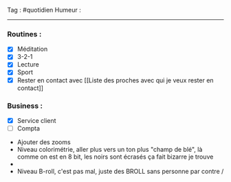 Tag : #quotidien 
Humeur : 
***

### Routines : 
- [x] Méditation
- [x] 3-2-1
- [x] Lecture
- [x] Sport
- [x] Rester en contact avec [[Liste des proches avec qui je veux rester en contact]]

### Business : 
- [x] Service client 
- [ ] Compta 

- Ajouter des zooms
- Niveau colorimétrie, aller plus vers un ton plus "champ de blé", là comme on est en 8 bit, les noirs sont écrasés ça fait bizarre je trouve
- 
- Niveau B-roll, c'est pas mal, juste des BROLL sans personne par contre / 

